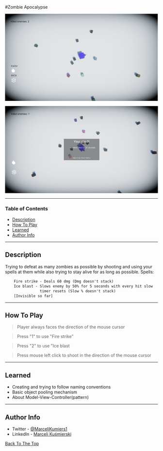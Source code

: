 #Zombie Apocalypse

![1](Docs/Screenshot_1.png)

![2](Docs/Screenshot_2.png)



---

### Table of Contents


- [Description](#description)
- [How To Play](#how-to-use)
- [Learned](#learned)
- [Author Info](#author-info)

---

## Description
Trying to defeat as many zombies as possible by shooting and using your spells at them while also trying to stay alive for as long as possible.
    Spells:
        
        Fire strike - Deals 60 dmg (Dmg doesn't stack)
        Ice blast - Slows enemy by 50% for 5 seconds with every hit slow
                    timer resets (Slow % doesn't stack)
        [Invisible so far]

---

## How To Play
> Player always faces the direction of the mouse cursor 

> Press "1" to use "Fire strike" 

> Press "2" to use "Ice blast 

> Press mouse left click to shoot in the direction of the mouse cursor  

---

## Learned 
- Creating and trying to follow naming conventions
- Basic object pooling mechanism
- About Model-View-Controller(pattern)





---


## Author Info

- Twitter - [@MarceliKumiers1](https://twitter.com/MarceliKumiers1)
- LinkedIn - [Marceli Kuśmierski](https://www.linkedin.com/in/marceli-ku%C5%9Bmierski-321969165/)

[Back To The Top](#Zombie-Apocalypse)
